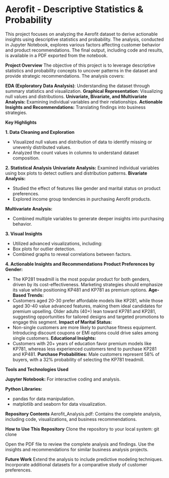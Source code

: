# Aerofit - Descriptive Statistics & Probability 
This project focuses on analyzing the Aerofit dataset to derive actionable insights using descriptive statistics and probability. The analysis, conducted in Jupyter Notebook, explores various factors affecting customer behavior and product recommendations. The final output, including code and results, is available in a PDF exported from the notebook.

**Project Overview**
The objective of this project is to leverage descriptive statistics and probability concepts to uncover patterns in the dataset and provide strategic recommendations. The analysis covers:

**EDA (Exploratory Data Analysis)**: Understanding the dataset through summary statistics and visualization.
**Graphical Representation**: Visualizing null values and distributions.
**Univariate, Bivariate, and Multivariate Analysis:** Examining individual variables and their relationships.
**Actionable Insights and Recommendations:** Translating findings into business strategies.

**Key Highlights**

**1. Data Cleaning and Exploration**
* Visualized null values and distribution of data to identify missing or unevenly distributed values.
* Analyzed the count values in columns to understand dataset composition.

**2. Statistical Analysis**
**Univariate Analysis:** Examined individual variables using box plots to detect outliers and distribution patterns.
**Bivariate Analysis:**
* Studied the effect of features like gender and marital status on product preferences.
* Explored income group tendencies in purchasing Aerofit products.

**Multivariate Analysis:**
* Combined multiple variables to generate deeper insights into purchasing behavior.

**3. Visual Insights**
* Utilized advanced visualizations, including:
* Box plots for outlier detection.
* Combined graphs to reveal correlations between factors.

**4. Actionable Insights and Recommendations**
**Product Preferences by Gender:**
* The KP281 treadmill is the most popular product for both genders, driven by its cost-effectiveness. Marketing strategies should emphasize its value while positioning KP481 and KP781 as premium options.
**Age-Based Trends:**
* Customers aged 20-30 prefer affordable models like KP281, while those aged 30-40 value advanced features, making them ideal candidates for premium upselling.
Older adults (40+) lean toward KP781 and KP281, suggesting opportunities for tailored designs and targeted promotions to engage this segment.
**Impact of Marital Status:**
* Non-single customers are more likely to purchase fitness equipment. Introducing discount coupons or EMI options could drive sales among single customers.
**Educational Insights:**
* Customers with 20+ years of education favor premium models like KP781, whereas less experienced customers tend to purchase KP281 and KP481.
**Purchase Probabilities:**
Male customers represent 58% of buyers, with a 32% probability of selecting the KP781 treadmill.

**Tools and Technologies Used**

**Jupyter Notebook:** For interactive coding and analysis.

**Python Libraries:**
* pandas for data manipulation.
* matplotlib and seaborn for data visualization.

**Repository Contents**
Aerofit_Analysis.pdf: Contains the complete analysis, including code, visualizations, and business recommendations.

**How to Use This Repository**
Clone the repository to your local system:
git clone <repository-url>

Open the PDF file to review the complete analysis and findings.
Use the insights and recommendations for similar business analysis projects.

**Future Work**
Extend the analysis to include predictive modeling techniques.
Incorporate additional datasets for a comparative study of customer preferences.

